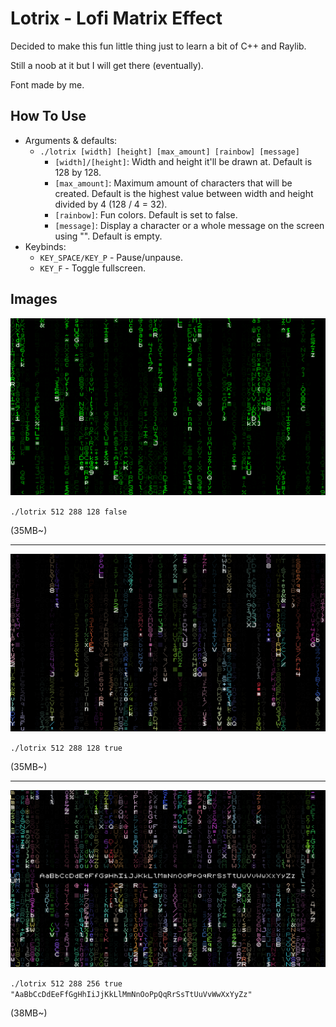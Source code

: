 # Lotrix - Lofi Matrix Effect

Decided to make this fun little thing just to learn a bit of C++ and Raylib.

Still a noob at it but I will get there (eventually).

Font made by me.

## How To Use
- Arguments & defaults:
  - `./lotrix [width] [height] [max_amount] [rainbow] [message]`
    - `[width]/[height]`: Width and height it'll be drawn at. Default is 128 by 128.
    - `[max_amount]`: Maximum amount of characters that will be created. Default is the highest value between width and height divided by 4 (128 / 4 = 32).
    - `[rainbow]`: Fun colors. Default is set to false.
    - `[message]`: Display a character or a whole message on the screen using "". Default is empty.
- Keybinds:
  - `KEY_SPACE/KEY_P` - Pause/unpause.
  - `KEY_F` - Toggle fullscreen.

## Images

![](imgs/img0.png)

`./lotrix 512 288 128 false`

(35MB~)

---
![](imgs/img1.png)

`./lotrix 512 288 128 true`

(35MB~)

---
![](imgs/img2.png)

`./lotrix 512 288 256 true "AaBbCcDdEeFfGgHhIiJjKkLlMmNnOoPpQqRrSsTtUuVvWwXxYyZz"`

(38MB~)
